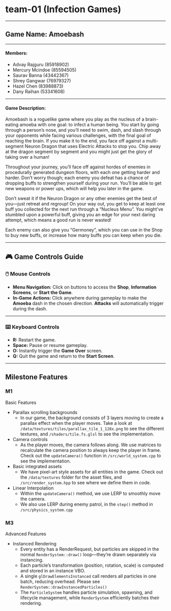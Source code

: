 # team-01 (Infection Games)

---

## **Game Name:** Amoebash

---

#### **Members:**

- Advay Rajguru (85918902)
- Mercury Mcindoe (85594505)
- Saurav Banna (43442367)
- Shrey Gangwar (76979327)
- Hazel Chen (83988873)
- Dany Raihan (53341608)

---

#### **Game Description:**

Amoebash is a roguelike game where you play as the nucleus of a brain-eating amoeba with one goal: to infect a human being. You start by going through a person’s nose, and you’ll need to swim, dash, and slash through your opponents while facing various challenges, with the final goal of reaching the brain. If you make it to the end, you face off against a multi-segment Neuron Dragon that uses Electric Attacks to stop you. Chip away at the dragon segment by segment and you might just get the glory of taking over a human!

Throughout your journey, you’ll face off against hordes of enemies in procedurally generated dungeon floors, with each one getting harder and harder. Don’t worry though; each enemy you defeat has a chance of dropping buffs to strengthen yourself during your run. You’ll be able to get new weapons or power ups, which will help you later in the game.

Don’t sweat it if the Neuron Dragon or any other enemies get the best of you—just retreat and regroup! On your way out, you get to keep at least one buff you collected for the next run through a “Nucleus Menu”. You might’ve stumbled upon a powerful buff, giving you an edge for your next daring attempt, which means a good run is never wasted!

Each enemy can also give you “Germoney”, which you can use in the Shop to buy new buffs, or increase how many buffs you can keep when you die.

---

## 🎮 **Game Controls Guide**

### 🖱️ **Mouse Controls**

- **Menu Navigation:** Click on buttons to access the **Shop**, **Information Screens**, or **Start the Game**.
- **In-Game Actions:** Click anywhere during gameplay to make the **Amoeba** dash in the chosen direction. **Attacks** will automatically trigger during the dash.

---

### ⌨️ **Keyboard Controls**

- **R:** Restart the game.
- **Space:** Pause or resume gameplay.
- **O:** Instantly trigger the **Game Over** screen.
- **Q:** Quit the game and return to the **Start Screen**.

---

## **Milestone Features**

### **M1**

Basic Features

- Parallax scrolling backgrounds
  - In our game, the background consists of 3 layers moving to create a parallax effect when the player moves. Take a look at `/data/textures/tiles/parallax_tile_1_128x.png` to see the different textures, and `/shaders/tile.fs.glsl` to see the implementation.
- Camera controls
  - As the player moves, the camera follows along. We use matrices to recalculate the camera position to always keep the player in frame. Check out the `updateCamera()` function in `/src/world_system.cpp` to see the implementation.
- Basic integrated assets
  - We have pixel-art style assets for all entities in the game. Check out the `/data/textures` folder for the asset files, and `/src/render_system.hpp` to see where we define them in code.
- Linear Interpolation
  - Within the `updateCamera()` method, we use LERP to smoothly move the camera.
  - We also use LERP during enemy patrol, in the `step()` method in `/src/physics_system.cpp`

### **M3**
Advanced Features
- Instanced Rendering
  - Every entity has a RenderRequest, but particles are skipped in the normal `RenderSystem::draw()` loop—they’re drawn separately via instancing.
  - Each particle’s transformation (position, rotation, scale) is computed and stored in an instance VBO.
  - A single `glDrawElementsInstanced` call renders all particles in one batch, reducing overhead. Please see `RenderSystem::drawInstancedParticles()`
  - The `ParticleSystem` handles particle simulation, spawning, and lifecycle management, while `RenderSystem` efficiently batches their rendering.
